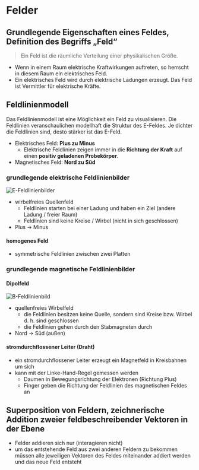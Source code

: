 # Felder

## Grundlegende Eigenschaften eines Feldes, Definition des Begriffs „Feld“

> Ein Feld ist die räumliche Verteilung einer physikalischen Größe.

- Wenn in einem Raum elektrische Kraftwirkungen auftreten, so herrscht in diesem Raum ein elektrisches Feld.
- Ein elektrisches Feld wird durch elektrische Ladungen erzeugt. Das Feld ist Vermittler für elektrische Kräfte.

## Feldlinienmodell

Das Feldlinienmodell ist eine Möglichkeit ein Feld zu visualisieren. Die Feldlinien veranschaulichen modellhaft die Struktur des E-Feldes. Je dichter die Feldlinien sind, desto stärker ist das E-Feld.

- Elektrisches Feld: **Plus zu Minus**
  - Elektrische Feldlinien zeigen immer in die **Richtung der Kraft** auf einen **positiv geladenen Probekörper**.
- Magnetisches Feld: **Nord zu Süd**

### grundlegende elektrische Feldlinienbilder

![E-Feldlinienbilder](../../../images/Physik/E-Feldlinienbilder.jpeg)

- wirbelfreies Quellenfeld
  - Feldlinien starten bei einer Ladung und haben ein Ziel (andere Ladung / freier Raum)
  - Feldlinien sind keine Kreise / Wirbel (nicht in sich geschlossen)
- Plus -> Minus

#### homogenes Feld

- symmetrische Feldlinien zwischen zwei Platten

### grundlegende magnetische Feldlinienbilder

#### Dipolfeld

![B-Feldlinienbild](../../../images/Physik/B-Feldlinienbild.jpeg)

- quellenfreies Wirbelfeld
  - die Feldlinien besitzen keine Quelle, sondern sind Kreise bzw. Wirbel d. h. sind geschlossen
  - die Feldlinien gehen durch den Stabmagneten durch
- Nord -> Süd (außen)

#### stromdurchflossener Leiter (Draht)

- ein stromdurchflossener Leiter erzeugt ein Magnetfeld in Kreisbahnen um sich
- kann mit der Linke-Hand-Regel gemessen werden
  - Daumen in Bewegungsrichtung der Elektronen (Richtung Plus)
  - Finger geben die Richtung der Feldlinien des magnetischen Feldes an

## Superposition von Feldern, zeichnerische Addition zweier feldbeschreibender Vektoren in der Ebene

- Felder addieren sich nur (interagieren nicht)
- um das entstehende Feld aus zwei anderen Feldern zu bekommen müssen alle jeweiligen Vektoren des Feldes miteinander addiert werden und das neue Feld entsteht
